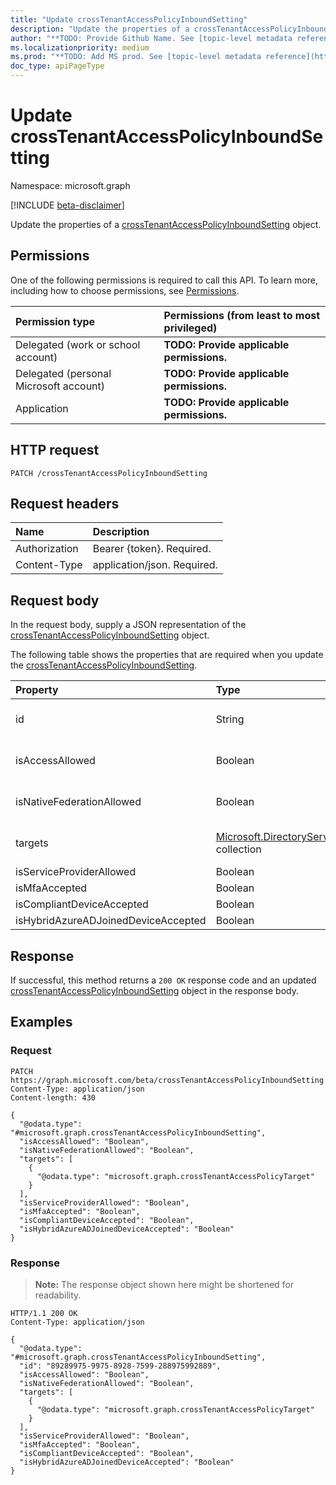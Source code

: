 ```yaml
---
title: "Update crossTenantAccessPolicyInboundSetting"
description: "Update the properties of a crossTenantAccessPolicyInboundSetting object."
author: "**TODO: Provide Github Name. See [topic-level metadata reference](https://msgo.azurewebsites.net/add/document/guidelines/metadata.html#topic-level-metadata)**"
ms.localizationpriority: medium
ms.prod: "**TODO: Add MS prod. See [topic-level metadata reference](https://msgo.azurewebsites.net/add/document/guidelines/metadata.html#topic-level-metadata)**"
doc_type: apiPageType
---
```


# Update crossTenantAccessPolicyInboundSetting
Namespace: microsoft.graph

[!INCLUDE [beta-disclaimer](../../includes/beta-disclaimer.md)]

Update the properties of a [crossTenantAccessPolicyInboundSetting](../resources/crosstenantaccesspolicyinboundsetting.md) object.

## Permissions
One of the following permissions is required to call this API. To learn more, including how to choose permissions, see [Permissions](/graph/permissions-reference).

|Permission type|Permissions (from least to most privileged)|
|:---|:---|
|Delegated (work or school account)|**TODO: Provide applicable permissions.**|
|Delegated (personal Microsoft account)|**TODO: Provide applicable permissions.**|
|Application|**TODO: Provide applicable permissions.**|

## HTTP request

<!-- {
  "blockType": "ignored"
}
-->
``` http
PATCH /crossTenantAccessPolicyInboundSetting
```

## Request headers
|Name|Description|
|:---|:---|
|Authorization|Bearer {token}. Required.|
|Content-Type|application/json. Required.|

## Request body
In the request body, supply a JSON representation of the [crossTenantAccessPolicyInboundSetting](../resources/crosstenantaccesspolicyinboundsetting.md) object.

The following table shows the properties that are required when you update the [crossTenantAccessPolicyInboundSetting](../resources/crosstenantaccesspolicyinboundsetting.md).

|Property|Type|Description|
|:---|:---|:---|
|id|String|**TODO: Add Description** Inherited from [crossTenantAccessPolicySettingsBase](../resources/crosstenantaccesspolicysettingsbase.md)|
|isAccessAllowed|Boolean|**TODO: Add Description** Inherited from [crossTenantAccessPolicySettingsBase](../resources/crosstenantaccesspolicysettingsbase.md)|
|isNativeFederationAllowed|Boolean|**TODO: Add Description** Inherited from [crossTenantAccessPolicySettingsBase](../resources/crosstenantaccesspolicysettingsbase.md)|
|targets|[Microsoft.DirectoryServices.crossTenantAccessPolicyTarget](../resources/crosstenantaccesspolicytarget.md) collection|**TODO: Add Description** Inherited from [crossTenantAccessPolicySettingsBase](../resources/crosstenantaccesspolicysettingsbase.md)|
|isServiceProviderAllowed|Boolean|**TODO: Add Description**|
|isMfaAccepted|Boolean|**TODO: Add Description**|
|isCompliantDeviceAccepted|Boolean|**TODO: Add Description**|
|isHybridAzureADJoinedDeviceAccepted|Boolean|**TODO: Add Description**|



## Response

If successful, this method returns a `200 OK` response code and an updated [crossTenantAccessPolicyInboundSetting](../resources/crosstenantaccesspolicyinboundsetting.md) object in the response body.

## Examples

### Request
<!-- {
  "blockType": "request",
  "name": "update_crosstenantaccesspolicyinboundsetting"
}
-->
``` http
PATCH https://graph.microsoft.com/beta/crossTenantAccessPolicyInboundSetting
Content-Type: application/json
Content-length: 430

{
  "@odata.type": "#microsoft.graph.crossTenantAccessPolicyInboundSetting",
  "isAccessAllowed": "Boolean",
  "isNativeFederationAllowed": "Boolean",
  "targets": [
    {
      "@odata.type": "microsoft.graph.crossTenantAccessPolicyTarget"
    }
  ],
  "isServiceProviderAllowed": "Boolean",
  "isMfaAccepted": "Boolean",
  "isCompliantDeviceAccepted": "Boolean",
  "isHybridAzureADJoinedDeviceAccepted": "Boolean"
}
```


### Response
>**Note:** The response object shown here might be shortened for readability.
<!-- {
  "blockType": "response",
  "truncated": true
}
-->
``` http
HTTP/1.1 200 OK
Content-Type: application/json

{
  "@odata.type": "#microsoft.graph.crossTenantAccessPolicyInboundSetting",
  "id": "89289975-9975-8928-7599-288975992889",
  "isAccessAllowed": "Boolean",
  "isNativeFederationAllowed": "Boolean",
  "targets": [
    {
      "@odata.type": "microsoft.graph.crossTenantAccessPolicyTarget"
    }
  ],
  "isServiceProviderAllowed": "Boolean",
  "isMfaAccepted": "Boolean",
  "isCompliantDeviceAccepted": "Boolean",
  "isHybridAzureADJoinedDeviceAccepted": "Boolean"
}
```

